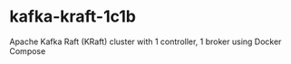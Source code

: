 # kafka-kraft-1c1b
Apache Kafka Raft (KRaft) cluster with 1 controller, 1 broker using Docker Compose
